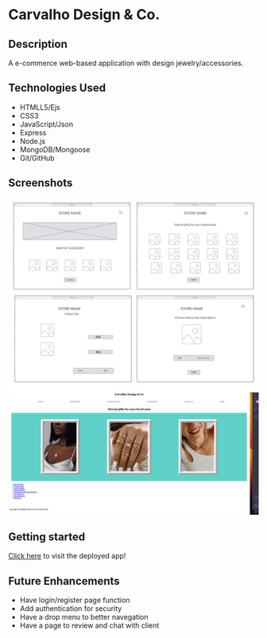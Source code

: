 # Carvalho Design & Co.

## Description

A e-commerce web-based application with design jewelry/accessories.

## Technologies Used

- HTMLL5/Ejs
- CSS3
- JavaScript/Json
- Express
- Node.js
- MongoDB/Mongoose
- Git/GitHub

## Screenshots

![my wireframe](wireframe-store.png)
![my production version](store-app.png)

## Getting started

[Click here](#) to visit the deployed app!

## Future Enhancements

- Have login/register page function
- Add authentication for security
- Have a drop menu to better navegation
- Have a page to review and chat with client
